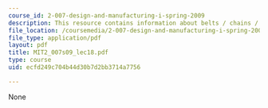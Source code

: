 ```yaml
---
course_id: 2-007-design-and-manufacturing-i-spring-2009
description: This resource contains information about belts / chains / cams.
file_location: /coursemedia/2-007-design-and-manufacturing-i-spring-2009/ecfd249c704b44d30b7d2bb3714a7756_MIT2_007s09_lec18.pdf
file_type: application/pdf
layout: pdf
title: MIT2_007s09_lec18.pdf
type: course
uid: ecfd249c704b44d30b7d2bb3714a7756

---
```

None